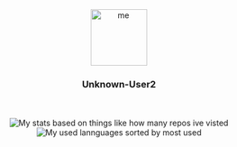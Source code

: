 <div align="center">
  <img alt="me" width="100" src="https://avatars.githubusercontent.com/u/46464404?v=4"><h3>Unknown-User2</h3><br><br>
<img alt="My stats based on things like how many repos ive visted" src="https://raw.githubusercontent.com/Unknown-User2/github-stats/master/generated/overview.svg">
<img alt="My used lannguages sorted by most used" src="https://raw.githubusercontent.com/Unknown-User2/github-stats/master/generated/languages.svg">
</div>
